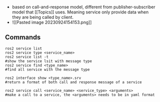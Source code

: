 
- based on call-and-response model, different from publisher-subscriber model that [[Topics]] uses. Meaning service only provide data when they are being called by client.
- ![[Pasted image 20230924154153.png]]

## Commands

```
ros2 service list
ros2 service type <service_name>
ros2 service list -t 
#show the service lsit with message type
ros2 service find <type_name>
#find all service with the message type

ros2 interface show <type_name>.srv
#return a format of both call and response message of a service 

ros2 service call <service_name> <service_type> <arguments>
#make a call to a service, the <arguments> needs to be in yaml format
```
